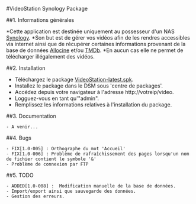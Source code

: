 #VideoStation Synology Package

##1. Informations générales

*Cette application est destinée uniquement au possesseur d'un NAS [Synology](http://www.synology.com). 
*Son but est de gérer vos vidéos afin de les rendres accessibles via internet ainsi que de récupérer certaines informations provenant de la base de données [Allocine](http://www.allocine.fr) et/ou [TMDb](http://www.themoviedatabase.org).
*En aucun cas elle ne permet de télécharger illégalement des vidéos.

##2. Installation

* Téléchargez le package [VideoStation-latest.spk](https://github.com/teebo/VideoStation/blob/master/PACKAGE/VideoStation-latest.spk?raw=true).
* Installez le package dans le DSM sous 'centre de packages'.
* Accédez depuis votre navigateur à l'adresse http://votreip/video.
* Logguez-vous en tant qu'"admin".
* Remplissez les informations relatives à l'installation du package.

##3. Documentation

	- A venir...

##4. Bugs

	- FIX[1.0-005] : Orthographe du mot 'Accueil'
	- FIX[1.0-006] : Problème de rafraîchissement des pages lorsqu'un nom de fichier contient le symbole '&'
	- Problème de connexion par FTP

##5. TODO

	- ADDED[1.0-008] :  Modification manuelle de la base de données.
	- Import/export ainsi que sauvegarde des données.
	- Gestion des erreurs.
